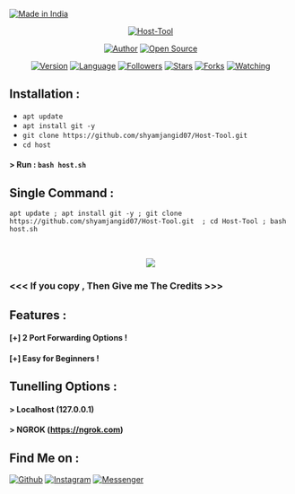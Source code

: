 <p align="left">
<a href="#"><img title="Made in India" src="https://img.shields.io/badge/MADE%20IN-INDIA-green?colorA=%23ff0000&colorB=%23017e40&style=for-the-badge"></a>
</p>
<p align="center">
<a href="#"><img title="Host-Tool" src="https://raw.githubusercontent.com/shyam--jangid/release-download/master/images/banner/host.png"></a>
</p>
<p align="center">
<a href="https://github.com/shyam--jangid07"><img title="Author" src="https://img.shields.io/badge/Author-shyam--jangid-red.svg?style=for-the-badge&logo=github"></a>
<a href="#"><img title="Open Source" src="https://img.shields.io/badge/Open%20Source-%E2%9D%A4-green?style=for-the-badge"></a>
</p>
<p align="center">
<a href="#"><img title="Version" src="https://img.shields.io/badge/Version-2.1-green.svg?style=flat-square"></a>
<a href="#"><img title="Language" src="https://badges.frapsoft.com/bash/v1/bash.png?v=103"></a>
<a href="https://github.com/shyam--jangid/followers"><img title="Followers" src="https://img.shields.io/github/followers/shyamjangid07?color=blue&style=flat-square"></a>
<a href="https://github.com/shyamjangid07/Host-Tool/stargazers/"><img title="Stars" src="https://img.shields.io/github/stars/shyamjangid07/Host-Tool?color=red&style=flat-square"></a>
<a href="https://github.com/shyamjangid07/Host-Tool/network/members"><img title="Forks" src="https://img.shields.io/github/forks/shyamjangid07/Host-Tool?color=red&style=flat-square"></a>
<a href="https://github.com/shyamjangid07/Host-Tool/watchers"><img title="Watching" src="https://img.shields.io/github/watchers/shyamjangid07/Host-Tool?label=Watchers&color=blue&style=flat-square"></a>
</p>

## Installation :

* `apt update`
* `apt install git -y`
* `git clone https://github.com/shyamjangid07/Host-Tool.git`
* `cd host`

#### > Run : `bash host.sh`

## Single Command :
```
apt update ; apt install git -y ; git clone https://github.com/shyamjangid07/Host-Tool.git  ; cd Host-Tool ; bash host.sh
```
<br>
<p align="center">
<img src="https://raw.githubusercontent.com/shyamjangid07/release-download/master/images/host.png"/>

### <<< If you copy , Then Give me The Credits >>>

## Features :
#### [+] 2 Port Forwarding Options !
#### [+] Easy for Beginners !

## Tunelling Options :
#### > Localhost (127.0.0.1)
#### > NGROK (https://ngrok.com)

## Find Me on :
[![Github](https://img.shields.io/badge/Github-SHYAM--JANGID-green?style=for-the-badge&logo=github)](https://github.com/htr-tech)
[![Instagram](https://img.shields.io/badge/IG-%40tahmid.rayat-red?style=for-the-badge&logo=instagram)](https://www.instagram.com/Shyam.Jangid)
[![Messenger](https://img.shields.io/badge/Chat-Messenger-blue?style=for-the-badge&logo=messenger)](https://m.me/Shyam.Jangid.official)

